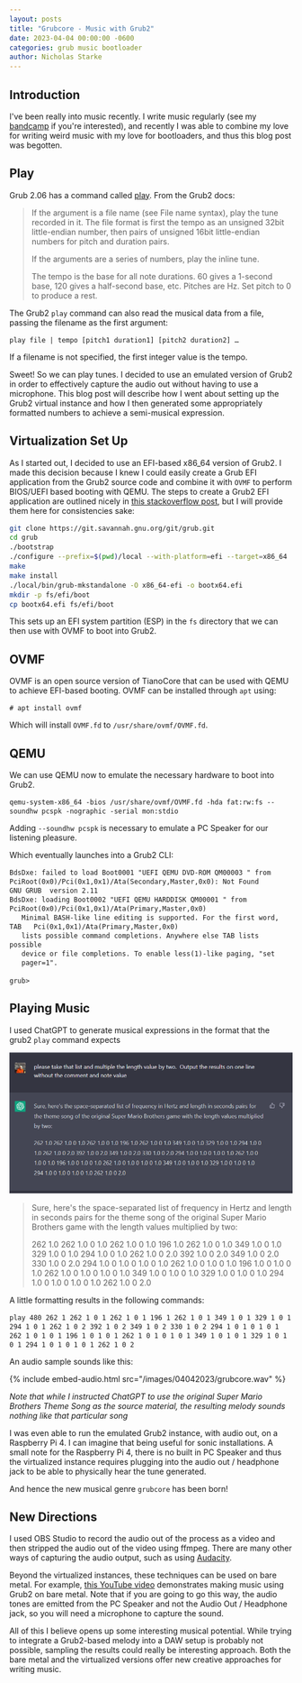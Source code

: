 ```yaml
---
layout: posts
title: "Grubcore - Music with Grub2"
date: 2023-04-04 00:00:00 -0600
categories: grub music bootloader
author: Nicholas Starke
---
```


## Introduction

I've been really into music recently.  I write music regularly (see my [bandcamp](https://nstarke.bandcamp.com/) if you're interested), and recently I was able to combine my love for writing weird music with my love for bootloaders, and thus this blog post was begotten.

## Play

Grub 2.06 has a command called [play](https://www.gnu.org/software/grub/manual/grub/grub.html#play). From the Grub2 docs:

>If the argument is a file name (see File name syntax), play the tune recorded in it. The file format is first the tempo as an unsigned 32bit little-endian number, then pairs of unsigned 16bit little-endian numbers for pitch and duration pairs. 
>
>If the arguments are a series of numbers, play the inline tune.
>
>The tempo is the base for all note durations. 60 gives a 1-second base, 120 gives a half-second base, etc. Pitches are Hz. Set pitch to 0 to produce a rest.

The Grub2 `play` command can also read the musical data from a file, passing the filename as the first argument:

```
play file | tempo [pitch1 duration1] [pitch2 duration2] …
```

If a filename is not specified, the first integer value is the tempo.

Sweet! So we can play tunes. I decided to use an emulated version of Grub2 in order to effectively capture the audio out without having to use a microphone. This blog post will describe how I went about setting up the Grub2 virtual instance and how I then generated some appropriately formatted numbers to achieve a semi-musical expression.

## Virtualization Set Up

As I started out, I decided to use an EFI-based x86_64 version of Grub2.  I made this decision because I knew I could easily create a Grub EFI application from the Grub2 source code and combine it with `OVMF` to perform BIOS/UEFI based booting with QEMU. The steps to create a Grub2 EFI application are outlined nicely in [this stackoverflow post](https://stackoverflow.com/questions/43872078/debug-grub2-efi-image-running-on-qemu), but I will provide them here for consistencies sake:

```bash
git clone https://git.savannah.gnu.org/git/grub.git
cd grub
./bootstrap
./configure --prefix=$(pwd)/local --with-platform=efi --target=x86_64
make
make install
./local/bin/grub-mkstandalone -O x86_64-efi -o bootx64.efi
mkdir -p fs/efi/boot
cp bootx64.efi fs/efi/boot
```
This sets up an EFI system partition (ESP) in the `fs` directory that we can then use with OVMF to boot into Grub2.

## OVMF

OVMF is an open source version of TianoCore that can be used with QEMU to achieve EFI-based booting.  OVMF can be installed through `apt` using:

```
# apt install ovmf
```

Which will install `OVMF.fd` to `/usr/share/ovmf/OVMF.fd`.

## QEMU

We can use QEMU now to emulate the necessary hardware to boot into Grub2.

```
qemu-system-x86_64 -bios /usr/share/ovmf/OVMF.fd -hda fat:rw:fs --soundhw pcspk -nographic -serial mon:stdio
```

Adding `--soundhw pcspk` is necessary to emulate a PC Speaker for our listening pleasure.

Which eventually launches into a Grub2 CLI:

```
BdsDxe: failed to load Boot0001 "UEFI QEMU DVD-ROM QM00003 " from PciRoot(0x0)/Pci(0x1,0x1)/Ata(Secondary,Master,0x0): Not Found                     GNU GRUB  version 2.11
BdsDxe: loading Boot0002 "UEFI QEMU HARDDISK QM00001 " from PciRoot(0x0)/Pci(0x1,0x1)/Ata(Primary,Master,0x0)
   Minimal BASH-like line editing is supported. For the first word, TAB   Pci(0x1,0x1)/Ata(Primary,Master,0x0)
   lists possible command completions. Anywhere else TAB lists possible
   device or file completions. To enable less(1)-like paging, "set
   pager=1".

grub>
```

## Playing Music

I used ChatGPT to generate musical expressions in the format that the grub2 `play` command expects

![](/images/04042023/chatgpt.png)

>Sure, here's the space-separated list of frequency in Hertz and length in seconds pairs for the theme song of the original Super Mario Brothers game with the length values multiplied by two:
>
>262 1.0 262 1.0 0 1.0 262 1.0 0 1.0 196 1.0 262 1.0 0 1.0 349 1.0 0 1.0 329 1.0 0 1.0 294 1.0 0 1.0 262 1.0 0 2.0 392 1.0 0 2.0 349 1.0 0 2.0 330 1.0 0 2.0 294 1.0 0 1.0 0 1.0 0 1.0 262 1.0 0 1.0 0 1.0 196 1.0 0 1.0 0 1.0 262 1.0 0 1.0 0 1.0 0 1.0 349 1.0 0 1.0 0 1.0 329 1.0 0 1.0 0 1.0 294 1.0 0 1.0 0 1.0 0 1.0 262 1.0 0 2.0

A little formatting results in the following commands:

```
play 480 262 1 262 1 0 1 262 1 0 1 196 1 262 1 0 1 349 1 0 1 329 1 0 1 294 1 0 1 262 1 0 2 392 1 0 2 349 1 0 2 330 1 0 2 294 1 0 1 0 1 0 1 262 1 0 1 0 1 196 1 0 1 0 1 262 1 0 1 0 1 0 1 349 1 0 1 0 1 329 1 0 1 0 1 294 1 0 1 0 1 0 1 262 1 0 2
```

An audio sample sounds like this:

{% include embed-audio.html src="/images/04042023/grubcore.wav" %}

_Note that while I instructed ChatGPT to use the original Super Mario Brothers Theme Song as the source material, the resulting melody sounds nothing like that particular song_

I was even able to run the emulated Grub2 instance, with audio out, on a Raspberry Pi 4. I can imagine that being useful for sonic installations. A small note for the Raspberry Pi 4, there is no built in PC Speaker and thus the virtualized instance requires plugging into the audio out / headphone jack to be able to physically hear the tune generated.  

And hence the new musical genre `grubcore` has been born!

## New Directions

I used OBS Studio to record the audio out of the process as a video and then stripped the audio out of the video using ffmpeg.  There are many other ways of capturing the audio output, such as using [Audacity](https://www.audacityteam.org/). 

Beyond the virtualized instances, these techniques can be used on bare metal.  For example, [this YouTube video](https://www.youtube.com/watch?v=srPqJc9B6Ts) demonstrates making music using Grub2 on bare metal.  Note that if you are going to go this way, the audio tones are emitted from the PC Speaker and not the Audio Out / Headphone jack, so you will need a microphone to capture the sound.  

All of this I believe opens up some interesting musical potential.  While trying to integrate a Grub2-based melody into a DAW setup is probably not possible, sampling the results could really be interesting approach. Both the bare metal and the virtualized versions offer new creative approaches for writing music. 